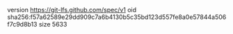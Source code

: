 version https://git-lfs.github.com/spec/v1
oid sha256:f57a62589e29dd909c7a6b4130b5c35bd123d557fe8a0e57844a506f7c9d8b13
size 5633
